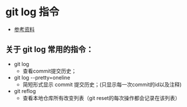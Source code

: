 # git log 指令
* [参考资料](https://git-scm.com/docs/git-log)

## 关于 git log 常用的指令：
* git log
	* 查看commit提交历史；
* git log --pretty=oneline
	* 简短形式显示 commit 提交历史；(只显示每一次commit的id以及注释)
* git reflog
	* 查看本地仓库所有改变列表（git reset的每次操作都会记录在该列表）